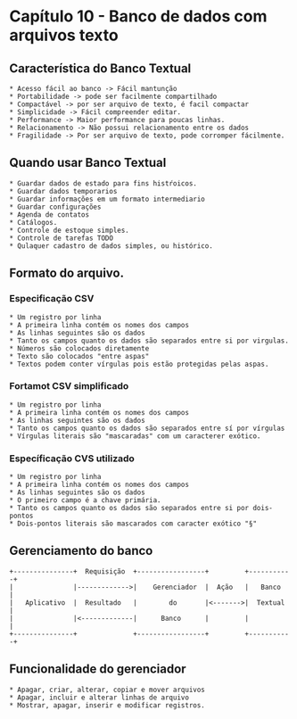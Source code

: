 # Capítulo 10 - Banco de dados com arquivos texto

## Característica do Banco Textual

	* Acesso fácil ao banco -> Fácil mantunção
	* Portabilidade -> pode ser facilmente compartilhado
	* Compactável -> por ser arquivo de texto, é facil compactar
	* Simplicidade -> Fácil compreender editar.
	* Performance -> Maior performance para poucas linhas. 
	* Relacionamento ->	Não possui relacionamento entre os dados
	* Fragilidade -> Por ser arquivo de texto, pode corromper fácilmente.


## Quando usar Banco Textual

	* Guardar dados de estado para fins histŕoicos.
	* Guardar dados temporarios 
	* Guardar informações em um formato intermediario
	* Guardar configurações
	* Agenda de contatos
	* Catálogos.
	* Controle de estoque simples.
	* Controle de tarefas TODO
	* Qulaquer cadastro de dados simples, ou histórico.


## Formato do arquivo.

### Especificação CSV

	* Um registro por linha
	* A primeira linha contém os nomes dos campos
	* As linhas seguintes são os dados
	* Tanto os campos quanto os dados são separados entre si por virgulas.
	* Números são colocados diretamente
	* Texto são colocados "entre aspas"
	* Textos podem conter vírgulas pois estão protegidas pelas aspas.


### Fortamot CSV simplificado

	* Um registro por linha
	* A primeira linha contém os nomes dos campos
	* As linhas seguintes são os dados
	* Tanto os campos quanto os dados são separados entre sí por vírgulas
	* Vírgulas literais são "mascaradas" com um caracterer exótico.


### Específicação CVS utilizado

	* Um registro por linha
	* A primeira linha contém os nomes dos campos
	* As linhas seguintes são os dados
	* O primeiro campo é a chave primária.
	* Tanto os campos quanto os dados são separados entre si por dois-pontos 
	* Dois-pontos literais são mascarados com caracter exótico "§"

## Gerenciamento do banco

	+---------------+  Requisição  +-----------------+         +-----------+
	|               |------------->|    Gerenciador  |  Ação   |   Banco   |
	|   Aplicativo  |  Resultado   |        do       |<------->|  Textual  |
	|               |<-------------|      Banco      |         |           |
	+---------------+              +-----------------+         +-----------+


## Funcionalidade do gerenciador

	* Apagar, criar, alterar, copiar e mover arquivos
	* Apagar, incluir e alterar linhas de arquivo
	* Mostrar, apagar, inserir e modificar registros.



